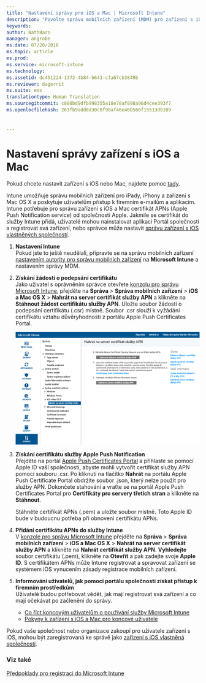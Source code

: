 ```yaml
---
title: "Nastavení správy pro iOS a Mac | Microsoft Intune"
description: "Povolte správu mobilních zařízení (MDM) pro zařízení s iOS včetně zařízení iPad a iPhone a zařízení s Mac OS X pomocí Microsoft Intune."
keywords: 
author: NathBarn
manager: angrobe
ms.date: 07/20/2016
ms.topic: article
ms.prod: 
ms.service: microsoft-intune
ms.technology: 
ms.assetid: dc451224-1372-4b84-b641-cfa67cb3849b
ms.reviewer: dagerrit
ms.suite: ems
translationtype: Human Translation
ms.sourcegitcommit: c880bd9dfb998355a18e78af898a96d4cee393f7
ms.openlocfilehash: 263fb9add8d30c0f98af46e46b566f15513db109


---
```


# Nastavení správy zařízení s iOS a Mac
Pokud chcete nastavit zařízení s iOS nebo Mac, najdete pomoc [tady](../enduser/using-your-ios-or-mac-os-x-device-with-intune.md).

Intune umožňuje správu mobilních zařízení pro iPady, iPhony a zařízení s Mac OS X a poskytuje uživatelům přístup k firemním e-mailům a aplikacím. Intune potřebuje pro správu zařízení s iOS a Mac certifikát APNs (Apple Push Notification service) od společnosti Apple. Jakmile se certifikát do služby Intune přidá, uživatelé mohou nainstalovat aplikaci Portál společnosti a registrovat svá zařízení, nebo správce může nastavit [správu zařízení s iOS vlastněných společností](enroll-corporate-owned-ios-devices-in-microsoft-intune.md).

1.  **Nastavení Intune**<br>
    Pokud jste to ještě neudělali, připravte se na správu mobilních zařízení [nastavením autority pro správu mobilních zařízení](prerequisites-for-enrollment.md#set-mobile-device-management-authority) na **Microsoft Intune** a nastavením správy MDM.

2.  **Získání žádosti o podepsání certifikátu**<br>
    Jako uživatel s oprávněním správce otevřete [konzolu pro správu Microsoft Intune](http://manage.microsoft.com), přejděte na **Správa** &gt; **Správa mobilních zařízení** &gt; **iOS a Mac OS X** &gt; **Nahrát na server certifikát služby APN** a klikněte na **Stáhnout žádost certifikátu služby APN**. Uložte soubor žádosti o podepsání certifikátu (.csr) místně. Soubor .csr slouží k vyžádání certifikátu vztahu důvěryhodnosti z portálu Apple Push Certificates Portal.

    ![Dialogové okno nahrání certifikátu služby APN](../media/Intune-iOS-enrollment-with-apns.png)

3.  **Získání certifikátu služby Apple Push Notification**<br>
    Přejděte na portál [Apple Push Certificates Portal](http://go.microsoft.com/fwlink/?LinkId=269844) a přihlaste se pomocí Apple ID vaší společnosti, abyste mohli vytvořit certifikát služby APN pomocí souboru .csr. Po kliknutí na tlačítko **Nahrát** na portálu Apple Push Certificate Portal obdržíte soubor .json, který nelze použít pro služby APN. Dokončete stahování a vraťte se na portál Apple Push Certificates Portal pro **Certifikáty pro servery třetích stran** a klikněte na **Stáhnout**.

    Stáhněte certifikát APNs (.pem) a uložte soubor místně. Toto Apple ID bude v budoucnu potřeba při obnovení certifikátu APNs.

4.  **Přidání certifikátu APNs do služby Intune**<br>
    V [konzole pro správu Microsoft Intune](http://manage.microsoft.com) přejděte na **Správa** &gt; **Správa mobilních zařízení** &gt; **iOS a Mac OS X** &gt; **Nahrát na server certifikát služby APN** a klikněte na **Nahrát certifikát služby APN**. **Vyhledejte** soubor certifikátu (.pem), klikněte na **Otevřít** a pak zadejte svoje **Apple ID**. S certifikátem APNs může Intune registrovat a spravovat zařízení se systémem iOS vynucením zásady registrace mobilních zařízení.

5.  **Informování uživatelů, jak pomocí portálu společnosti získat přístup k firemním prostředkům**<br>
    Uživatelé budou potřebovat vědět, jak mají registrovat svá zařízení a co mají očekávat po začlenění do správy.
    - [Co říct koncovým uživatelům o používání služby Microsoft Intune](what-to-tell-your-end-users-about-using-microsoft-intune.md)
    - [Pokyny k zařízení s iOS a Mac pro koncové uživatele](../enduser/using-your-ios-or-mac-os-x-device-with-intune.md)

Pokud vaše společnost nebo organizace zakoupí pro uživatele zařízení s iOS, mohou být zaregistrovaná ke správě jako [zařízení s iOS vlastněná společností](enroll-corporate-owned-ios-devices-in-microsoft-intune.md).

### Viz také
[Předpoklady pro registraci do Microsoft Intune](prerequisites-for-enrollment.md)



<!--HONumber=Sep16_HO4-->



